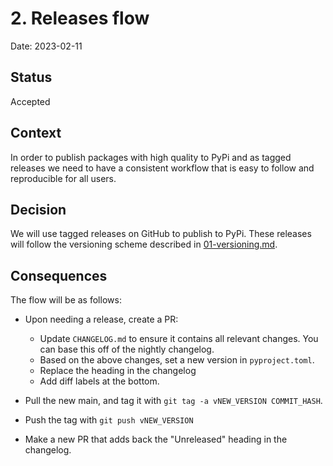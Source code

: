 # 2. Releases flow

Date: 2023-02-11

## Status

Accepted

## Context

In order to publish packages with high quality to PyPi and as tagged releases we need to have a consistent workflow that
is easy to follow and reproducible for all users.

## Decision

We will use tagged releases on GitHub to publish to PyPi. These releases will follow the versioning scheme described in
[01-versioning.md](01-versioning.md).

## Consequences

The flow will be as follows:

* Upon needing a release, create a PR:
  * Update `CHANGELOG.md` to ensure it contains all relevant changes. You can base this off of the nightly changelog.
  * Based on the above changes, set a new version in `pyproject.toml`.
  * Replace the heading in the changelog
  * Add diff labels at the bottom.

* Pull the new main, and tag it with `git tag -a vNEW_VERSION COMMIT_HASH`.
* Push the tag with `git push vNEW_VERSION`
* Make a new PR that adds back the "Unreleased" heading in the changelog.
